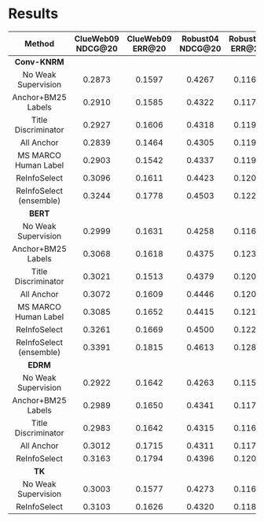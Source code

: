 # Results
|Method|ClueWeb09 NDCG@20|ClueWeb09 ERR@20|Robust04 NDCG@20|Robust04 ERR@20|ClueWeb12 NDCG@20|ClueWeb12 ERR@20|
|:----:|:---------------:|:--------------:|:--------------:|:-------------:|:---------------:|:--------------:|
|**Conv-KNRM**|||||
|No Weak Supervision|0.2873|0.1597|0.4267|0.1168|0.1123|0.0915|
|Anchor+BM25 Labels|0.2910|0.1585|0.4322|0.1179|0.1181|0.0978|
|Title Discriminator|0.2927|0.1606|0.4318|0.1193|0.1176|0.0975|
|All Anchor|0.2839|0.1464|0.4305|0.1190|0.1119|0.0906|
|MS MARCO Human Label|0.2903|0.1542|0.4337|0.1194|0.1183|0.0981|
|ReInfoSelect|0.3096|0.1611|0.4423|0.1202|0.1225|0.1044|
|ReInfoSelect (ensemble)|0.3244|0.1778|0.4503|0.1227|0.1279|0.1042|
|**BERT**|||||||
|No Weak Supervision|0.2999|0.1631|0.4258|0.1163|0.1190|0.0963|
|Anchor+BM25 Labels|0.3068|0.1618|0.4375|0.1233|0.1160|0.0990|
|Title Discriminator|0.3021|0.1513|0.4379|0.1202|0.1162|0.0981|
|All Anchor|0.3072|0.1609|0.4446|0.1206|0.1208|0.0965|
|MS MARCO Human Label|0.3085|0.1652|0.4415|0.1213|0.1207|0.1024|
|ReInfoSelect|0.3261|0.1669|0.4500|0.1220|0.1276|0.0997|
|ReInfoSelect (ensemble)|0.3391|0.1815|0.4613|0.1287|0.1302|0.1038|
|**EDRM**|||||
|No Weak Supervision|0.2922|0.1642|0.4263|0.1158|0.1119|0.0910|
|Anchor+BM25 Labels|0.2989|0.1650|0.4341|0.1179|0.1172|0.0947|
|Title Discriminator|0.2983|0.1642|0.4315|0.1167|0.1176|0.0950|
|All Anchor|0.3012|0.1715|0.4311|0.1175|0.1167|0.0958|
|ReInfoSelect|0.3163|0.1794|0.4396|0.1208|0.1215|0.0980|
|**TK**|||||
|No Weak Supervision|0.3003|0.1577|0.4273|0.1163|0.1192|0.0991|
|ReInfoSelect|0.3103|0.1626|0.4320|0.1183|0.1297|0.1043|
